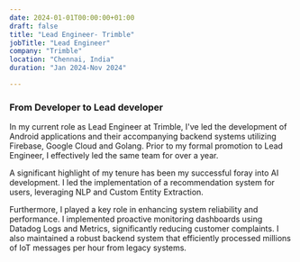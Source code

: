 ```yaml
---
date: 2024-01-01T00:00:00+01:00
draft: false
title: "Lead Engineer- Trimble"
jobTitle: "Lead Engineer"
company: "Trimble"
location: "Chennai, India"
duration: "Jan 2024-Nov 2024"

---
```

### From Developer to Lead developer

In my current role as Lead Engineer at Trimble, I've led the development of Android applications and their accompanying backend systems utilizing Firebase, Google Cloud and Golang. Prior to my formal promotion to Lead Engineer, I effectively led the same team for over a year.

A significant highlight of my tenure has been my successful foray into AI development. I led the implementation of a recommendation system for users, leveraging NLP and Custom Entity Extraction.

Furthermore, I played a key role in enhancing system reliability and performance. I implemented proactive monitoring dashboards using Datadog Logs and Metrics, significantly reducing customer complaints. I also maintained a robust backend system that efficiently processed millions of IoT messages per hour from legacy systems.
